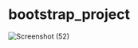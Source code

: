 # bootstrap_project
![Screenshot (52)](https://github.com/JackAfro/bootstrap_project/assets/112762165/3bbbae50-26ed-4a30-9322-9341612260e6)
